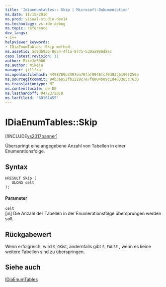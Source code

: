 ```yaml
---
title: 'Idiaenumtables:: Skip | Microsoft-Dokumentation'
ms.date: 11/15/2016
ms.prod: visual-studio-dev14
ms.technology: vs-ide-debug
ms.topic: reference
dev_langs:
- C++
helpviewer_keywords:
- IDiaEnumTables::Skip method
ms.assetid: 5c9db956-0654-4f1a-8775-530aa980d8ec
caps.latest.revision: 11
author: MikeJo5000
ms.author: mikejo
manager: jillfra
ms.openlocfilehash: 4498789b3497ea70faf9948fcf0d03c6196f250e
ms.sourcegitcommit: 94b3a052fb1229c7e7f8804b09c1d403385c7630
ms.translationtype: MT
ms.contentlocale: de-DE
ms.lasthandoff: 04/23/2019
ms.locfileid: "68161455"
---
```

# <a name="idiaenumtablesskip"></a>IDiaEnumTables::Skip
[!INCLUDE[vs2017banner](../../includes/vs2017banner.md)]

Überspringt eine angegebene Anzahl von Tabellen in einer Enumerationsfolge.  
  
## <a name="syntax"></a>Syntax  
  
```cpp#  
HRESULT Skip (   
   ULONG celt  
);  
```  
  
#### <a name="parameters"></a>Parameter  
 `celt`  
 [in] Die Anzahl der Tabellen in der Enumerationsfolge übersprungen werden soll.  
  
## <a name="return-value"></a>Rückgabewert  
 Wenn erfolgreich, wird `S_OK`ist, andernfalls gibt `S_FALSE` , wenn es keine weitere Tabellen sind zu überspringen.  
  
## <a name="see-also"></a>Siehe auch  
 [IDiaEnumTables](../../debugger/debug-interface-access/idiaenumtables.md)
